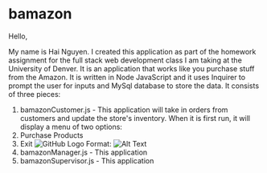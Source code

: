 # bamazon

Hello,

My name is Hai Nguyen. I created this application as part of the homework assignment for the full stack web development class I am taking at the University of Denver. It is an application that works like you purchase stuff from the Amazon. It is written in Node JavaScript and it uses Inquirer to prompt the user for inputs and MySql database to store the data. It consists of three pieces:

1. bamazonCustomer.js - This application will take in orders from customers and update the store's inventory. When it is first run, it will display a menu of two options:
1. Purchase Products
2. Exit
![GitHub Logo](/images/logo.png)
Format: ![Alt Text](url)
2. bamazonManager.js - This application 
3. bamazonSupervisor.js - This application 
